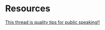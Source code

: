 # Resources

[This thread is quality tips for public speaking!!](https://twitter.com/andybudd/status/1177173606327115776?s=19)

